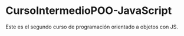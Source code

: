 # CursoIntermedioPOO-JavaScript
Este es el segundo curso de programación orientado a objetos con JS. 
